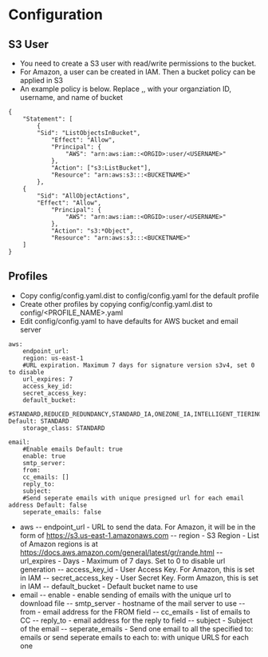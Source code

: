 # Configuration

## S3 User
- You need to create a S3 user with read/write permissions to the bucket.
- For Amazon, a user can be created in IAM.  Then a bucket policy can be applied in S3
- An example policy is below.  Replace <ORGID>,<USERNAME>, <BUCKETNAME> with your organziation ID, username, and name of bucket
```
{
    "Statement": [
        {
	    "Sid": "ListObjectsInBucket",
            "Effect": "Allow",
            "Principal": {
                "AWS": "arn:aws:iam::<ORGID>:user/<USERNAME>"
            },
            "Action": ["s3:ListBucket"],
            "Resource": "arn:aws:s3:::<BUCKETNAME>"
        },
	{
	    "Sid": "AllObjectActions",
	    "Effect": "Allow",
            "Principal": {
                "AWS": "arn:aws:iam::<ORGID>:user/<USERNAME>"
            },
            "Action": "s3:*Object",
            "Resource": "arn:aws:s3:::<BUCKETNAME>"
    ]
}
```

## Profiles
- Copy config/config.yaml.dist to config/config.yaml for the default profile
- Create other profiles by copying config/config.yaml.dist to config/<PROFILE_NAME>.yaml
- Edit config/config.yaml to have defaults for AWS bucket and email server
```
aws:
    endpoint_url:
    region: us-east-1
    #URL expiration. Maximum 7 days for signature version s3v4, set 0 to disable
    url_expires: 7
    access_key_id:
    secret_access_key:
    default_bucket:
    #STANDARD,REDUCED_REDUNDANCY,STANDARD_IA,ONEZONE_IA,INTELLIGENT_TIERING,GLACIER,DEEP_ARCHIVE Default: STANDARD
    storage_class: STANDARD

email:
    #Enable emails Default: true
    enable: true
    smtp_server:
    from:
    cc_emails: []
    reply_to:
    subject:
    #Send seperate emails with unique presigned url for each email address Default: false
    seperate_emails: false
```
- aws
-- endpoint_url - URL to send the data.  For Amazon, it will be in the form of https://s3.us-east-1.amazonaws.com
-- region - S3 Region - List of Amazon regions is at https://docs.aws.amazon.com/general/latest/gr/rande.html
-- url_expires - Days - Maximum of 7 days.  Set to 0 to disable url generation
-- access_key_id - User Access Key.  For Amazon, this is set in IAM
-- secret_access_key - User Secret Key.  Form Amazon, this is set in IAM
-- default_bucket - Default bucket name to use
- email
-- enable - enable sending of emails with the unique url to download file
-- smtp_server - hostname of the mail server to use
-- from - email address for the FROM field
-- cc_emails - list of emails to CC
-- reply_to - email address for the reply to field
-- subject - Subject of the email
-- seperate_emails - Send one email to all the specified to: emails or send seperate emails to each to: with unique URLS for each one


